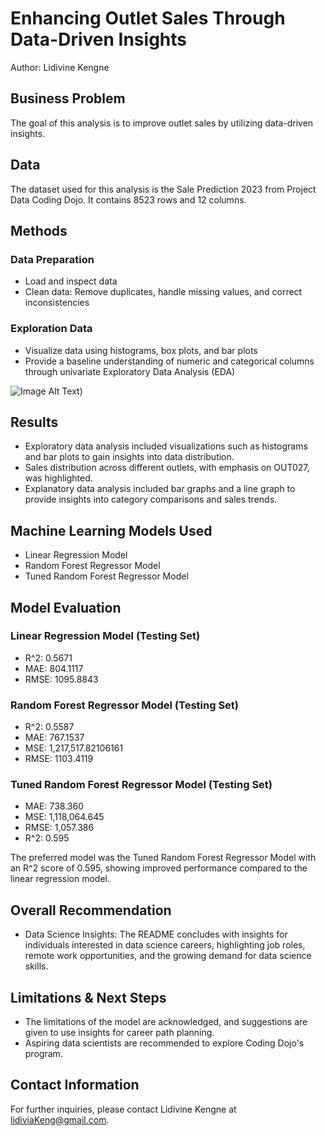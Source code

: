 # Enhancing Outlet Sales Through Data-Driven Insights

Author: Lidivine Kengne

## Business Problem
The goal of this analysis is to improve outlet sales by utilizing data-driven insights.

## Data
The dataset used for this analysis is the Sale Prediction 2023 from Project Data Coding Dojo. It contains 8523 rows and 12 columns.

## Methods
### Data Preparation
- Load and inspect data
- Clean data: Remove duplicates, handle missing values, and correct inconsistencies

### Exploration Data
- Visualize data using histograms, box plots, and bar plots
- Provide a baseline understanding of numeric and categorical columns through univariate Exploratory Data Analysis (EDA)

![Image Alt Text]([https://drive.google.com/file/d/1an4UCrwveZQnJlandN25k4u6tlBSClOs/view?usp=drive_link))

## Results
- Exploratory data analysis included visualizations such as histograms and bar plots to gain insights into data distribution.
- Sales distribution across different outlets, with emphasis on OUT027, was highlighted.
- Explanatory data analysis included bar graphs and a line graph to provide insights into category comparisons and sales trends.

## Machine Learning Models Used
- Linear Regression Model
- Random Forest Regressor Model
- Tuned Random Forest Regressor Model

## Model Evaluation
### Linear Regression Model (Testing Set)
- R^2: 0.5671
- MAE: 804.1117
- RMSE: 1095.8843

### Random Forest Regressor Model (Testing Set)
- R^2: 0.5587
- MAE: 767.1537
- MSE: 1,217,517.82106161
- RMSE: 1103.4119

### Tuned Random Forest Regressor Model (Testing Set)
- MAE: 738.360
- MSE: 1,118,064.645
- RMSE: 1,057.386
- R^2: 0.595

The preferred model was the Tuned Random Forest Regressor Model with an R^2 score of 0.595, showing improved performance compared to the linear regression model.

## Overall Recommendation
- Data Science Insights: The README concludes with insights for individuals interested in data science careers, highlighting job roles, remote work opportunities, and the growing demand for data science skills.

## Limitations & Next Steps
- The limitations of the model are acknowledged, and suggestions are given to use insights for career path planning.
- Aspiring data scientists are recommended to explore Coding Dojo's program.

## Contact Information
For further inquiries, please contact Lidivine Kengne at lidiviaKeng@gmail.com.
